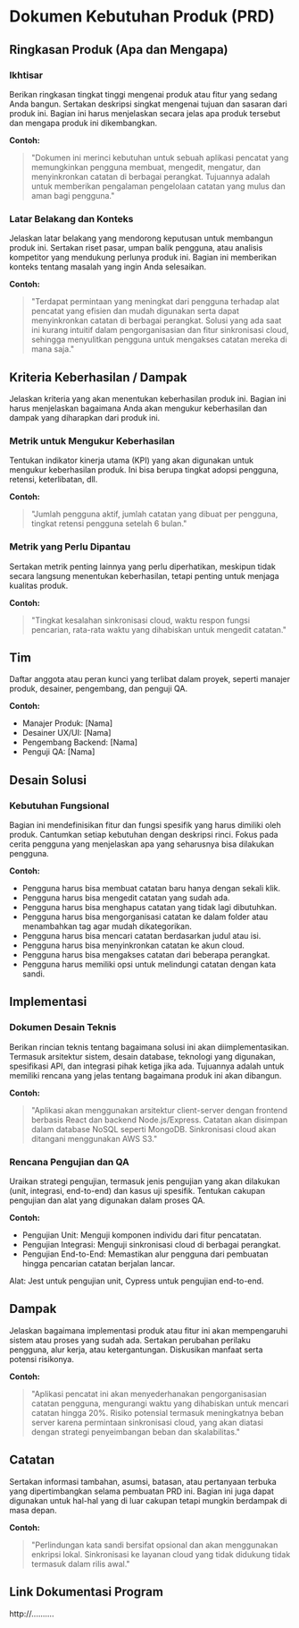 # Dokumen Kebutuhan Produk (PRD) 

## Ringkasan Produk (Apa dan Mengapa)

### Ikhtisar
Berikan ringkasan tingkat tinggi mengenai produk atau fitur yang sedang Anda bangun. Sertakan deskripsi singkat mengenai tujuan dan sasaran dari produk ini. Bagian ini harus menjelaskan secara jelas apa produk tersebut dan mengapa produk ini dikembangkan.

**Contoh:**
> "Dokumen ini merinci kebutuhan untuk sebuah aplikasi pencatat yang memungkinkan pengguna membuat, mengedit, mengatur, dan menyinkronkan catatan di berbagai perangkat. Tujuannya adalah untuk memberikan pengalaman pengelolaan catatan yang mulus dan aman bagi pengguna."

### Latar Belakang dan Konteks
Jelaskan latar belakang yang mendorong keputusan untuk membangun produk ini. Sertakan riset pasar, umpan balik pengguna, atau analisis kompetitor yang mendukung perlunya produk ini. Bagian ini memberikan konteks tentang masalah yang ingin Anda selesaikan.

**Contoh:**
> "Terdapat permintaan yang meningkat dari pengguna terhadap alat pencatat yang efisien dan mudah digunakan serta dapat menyinkronkan catatan di berbagai perangkat. Solusi yang ada saat ini kurang intuitif dalam pengorganisasian dan fitur sinkronisasi cloud, sehingga menyulitkan pengguna untuk mengakses catatan mereka di mana saja."

## Kriteria Keberhasilan / Dampak
Jelaskan kriteria yang akan menentukan keberhasilan produk ini. Bagian ini harus menjelaskan bagaimana Anda akan mengukur keberhasilan dan dampak yang diharapkan dari produk ini.

### Metrik untuk Mengukur Keberhasilan
Tentukan indikator kinerja utama (KPI) yang akan digunakan untuk mengukur keberhasilan produk. Ini bisa berupa tingkat adopsi pengguna, retensi, keterlibatan, dll.

**Contoh:**
> "Jumlah pengguna aktif, jumlah catatan yang dibuat per pengguna, tingkat retensi pengguna setelah 6 bulan."

### Metrik yang Perlu Dipantau
Sertakan metrik penting lainnya yang perlu diperhatikan, meskipun tidak secara langsung menentukan keberhasilan, tetapi penting untuk menjaga kualitas produk.

**Contoh:**
> "Tingkat kesalahan sinkronisasi cloud, waktu respon fungsi pencarian, rata-rata waktu yang dihabiskan untuk mengedit catatan."

## Tim
Daftar anggota atau peran kunci yang terlibat dalam proyek, seperti manajer produk, desainer, pengembang, dan penguji QA.

**Contoh:**
- Manajer Produk: [Nama]
- Desainer UX/UI: [Nama]
- Pengembang Backend: [Nama]
- Penguji QA: [Nama]

## Desain Solusi

### Kebutuhan Fungsional
Bagian ini mendefinisikan fitur dan fungsi spesifik yang harus dimiliki oleh produk. Cantumkan setiap kebutuhan dengan deskripsi rinci. Fokus pada cerita pengguna yang menjelaskan apa yang seharusnya bisa dilakukan pengguna.

**Contoh:**
- Pengguna harus bisa membuat catatan baru hanya dengan sekali klik.
- Pengguna harus bisa mengedit catatan yang sudah ada.
- Pengguna harus bisa menghapus catatan yang tidak lagi dibutuhkan.
- Pengguna harus bisa mengorganisasi catatan ke dalam folder atau menambahkan tag agar mudah dikategorikan.
- Pengguna harus bisa mencari catatan berdasarkan judul atau isi.
- Pengguna harus bisa menyinkronkan catatan ke akun cloud.
- Pengguna harus bisa mengakses catatan dari beberapa perangkat.
- Pengguna harus memiliki opsi untuk melindungi catatan dengan kata sandi.

## Implementasi

### Dokumen Desain Teknis
Berikan rincian teknis tentang bagaimana solusi ini akan diimplementasikan. Termasuk arsitektur sistem, desain database, teknologi yang digunakan, spesifikasi API, dan integrasi pihak ketiga jika ada. Tujuannya adalah untuk memiliki rencana yang jelas tentang bagaimana produk ini akan dibangun.

**Contoh:**
> "Aplikasi akan menggunakan arsitektur client-server dengan frontend berbasis React dan backend Node.js/Express. Catatan akan disimpan dalam database NoSQL seperti MongoDB. Sinkronisasi cloud akan ditangani menggunakan AWS S3."

### Rencana Pengujian dan QA
Uraikan strategi pengujian, termasuk jenis pengujian yang akan dilakukan (unit, integrasi, end-to-end) dan kasus uji spesifik. Tentukan cakupan pengujian dan alat yang digunakan dalam proses QA.

**Contoh:**
- Pengujian Unit: Menguji komponen individu dari fitur pencatatan.
- Pengujian Integrasi: Menguji sinkronisasi cloud di berbagai perangkat.
- Pengujian End-to-End: Memastikan alur pengguna dari pembuatan hingga pencarian catatan berjalan lancar.

Alat: Jest untuk pengujian unit, Cypress untuk pengujian end-to-end.

## Dampak
Jelaskan bagaimana implementasi produk atau fitur ini akan mempengaruhi sistem atau proses yang sudah ada. Sertakan perubahan perilaku pengguna, alur kerja, atau ketergantungan. Diskusikan manfaat serta potensi risikonya.

**Contoh:**
> "Aplikasi pencatat ini akan menyederhanakan pengorganisasian catatan pengguna, mengurangi waktu yang dihabiskan untuk mencari catatan hingga 20%. Risiko potensial termasuk meningkatnya beban server karena permintaan sinkronisasi cloud, yang akan diatasi dengan strategi penyeimbangan beban dan skalabilitas."

## Catatan
Sertakan informasi tambahan, asumsi, batasan, atau pertanyaan terbuka yang dipertimbangkan selama pembuatan PRD ini. Bagian ini juga dapat digunakan untuk hal-hal yang di luar cakupan tetapi mungkin berdampak di masa depan.

**Contoh:**
> "Perlindungan kata sandi bersifat opsional dan akan menggunakan enkripsi lokal. Sinkronisasi ke layanan cloud yang tidak didukung tidak termasuk dalam rilis awal."

## Link Dokumentasi Program
http://..........


